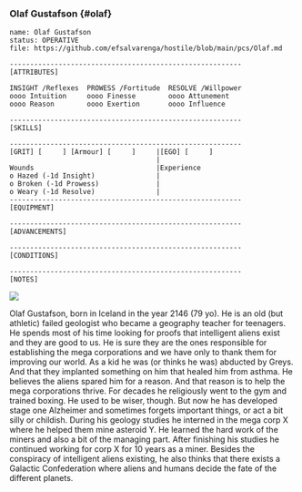 ### Olaf Gustafson {#olaf}

```
name: Olaf Gustafson
status: OPERATIVE
file: https://github.com/efsalvarenga/hostile/blob/main/pcs/Olaf.md

---------------------------------------------------------
[ATTRIBUTES]

INSIGHT /Reflexes  PROWESS /Fortitude  RESOLVE /Willpower
oooo Intuition     oooo Finesse        oooo Attunement
oooo Reason        oooo Exertion       oooo Influence

---------------------------------------------------------
[SKILLS]

---------------------------------------------------------
[GRIT] [     ] [Armour] [     ]     |[EGO] [     ]
				                    |
Wounds                              |Experience
o Hazed (-1d Insight)               |
o Broken (-1d Prowess)              |
o Weary (-1d Resolve)               |
---------------------------------------------------------
[EQUIPMENT]

---------------------------------------------------------
[ADVANCEMENTS]

---------------------------------------------------------
[CONDITIONS]

---------------------------------------------------------
[NOTES]

```

![](https://i.imgur.com/eiWlN9a.png)

Olaf Gustafson, born in Iceland in the year 2146 (79 yo). He is an old (but athletic) failed geologist who became a geography teacher for teenagers. He spends most of his time looking for proofs that intelligent aliens exist and they are good to us. He is sure they are the ones responsible for establishing the mega corporations and we have only to thank them for improving our world. As a kid he was (or thinks he was) abducted by Greys. And that they implanted something on him that healed him from asthma. He believes the aliens spared him for a reason. And that reason is to help the mega corporations thrive. For decades he religiously went to the gym and trained boxing. He used to be wiser, though. But now he has developed stage one Alzheimer and sometimes forgets important things, or act a bit silly or childish. During his geology studies he interned in the mega corp X where he helped them mine asteroid Y. He learned the hard work of the miners and also a bit of the managing part. After finishing his studies he continued working for corp X for 10 years as a miner. Besides the conspiracy of intelligent aliens existing, he also thinks that there exists a Galactic Confederation where aliens and humans decide the fate of the different planets.
